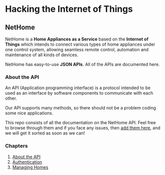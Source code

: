 # Hacking the Internet of Things

## NetHome
NetHome is a **Home Appliances as a Service** based on the **Internet of Things** which intends to connect various types of home appliances under one control system, allowing seamless remote control, automation and maintenance of all kinds of devices.

NetHome has easy-to-use **JSON APIs**. All of the APIs are documented here.

### About the API

An API (Application programming interface) is a protocol intended to be used as an interface by software components to communicate with each other.

Our API supports many methods, so there should not be a problem coding some nice applications.

This repo consists of all the documentation on the NetHome API. Feel free to browse through them and if you face any issues, then [add them here](https://github.com/pranjalnadhani/nethome-docs/issues), and we will get it sorted as soon as we can!

### Chapters

1. [About the API](01_about_the_api.md)
2. [Authentication](02_authentication.md)
3. [Managing Homes](03_managing_homes.md)
